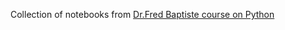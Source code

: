 Collection of notebooks from [Dr.Fred Baptiste course on Python](https://www.udemy.com/user/fredbaptiste/])